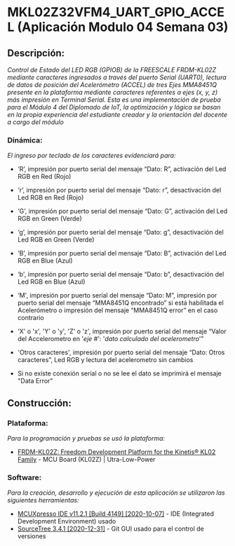 # MKL02Z32VFM4_UART_GPIO_ACCEL (Aplicación Modulo 04 Semana 03)

## Descripción:

_Control de Estado del LED RGB (GPIOB) de la FREESCALE FRDM-KL02Z mediante caracteres ingresados a través del puerto Serial (UART0), lectura de datos de posición del Acelerómetro (ACCEL) de tres Ejes MMA8451Q presente en la plataforma mediante caracteres referentes a ejes (x, y, z) más impresión en Terminal Serial. Esta es una implementación de prueba para el Módulo 4 del Diplomado de IoT, la optimización y lógica se basan en la propia experiencia del estudiante creador y la orientación del docente a cargo del módulo_

### Dinámica:

_El ingreso por teclado de los caracteres evidenciará para:_

* ‘R’, impresión por puerto serial del mensaje “Dato: R”, activación del Led RGB en Red (Rojo)

* ‘r’, impresión por puerto serial del mensaje “Dato: r”, desactivación del Led RGB en Red (Rojo)

* ‘G’, impresión por puerto serial del mensaje “Dato: G”, activación del Led RGB en Green (Verde)

* ‘g’, impresión por puerto serial del mensaje “Dato: g”, desactivación del Led RGB en Green (Verde)

* ‘B’, impresión por puerto serial del mensaje “Dato: B”, activación del Led RGB en Blue (Azul)

* ‘b', impresión por puerto serial del mensaje “Dato: b”, desactivación del Led RGB en Blue (Azul)

* ‘M', impresión por puerto serial del mensaje “Dato: M”, impresión por puerto serial del mensaje “MMA8451Q encontrado” si está habilitada el Acelerómetro o impresión del mensaje “MMA8451Q error” en el caso contrario

* ‘X' o 'x', 'Y' o 'y', 'Z' o 'z', impresión por puerto serial del mensaje “Valor del Accelerometro en '_eje #_': '_dato calculado del acelerometro_'”

* 'Otros caracteres', impresión por puerto serial del mensaje “Dato: Otros caracteres”, Led RGB y lectura del acelerometro sin cambios

* Si no existe conexión serial o no se lee el dato se imprimirá el mensaje "Data Error"

## Construcción:

### Plataforma:

_Para la programación y pruebas se usó la plataforma:_

* [FRDM-KL02Z: Freedom Development Platform for the Kinetis® KL02 Family](https://www.nxp.com/design/development-boards/freedom-development-boards/mcu-boards/freedom-development-platform-for-the-kinetis-kl02-family:FRDM-KL02Z) - MCU Board (KL02Z) | Utra-Low-Power

### Software:

_Para la creación, desarrollo y ejecución de esta aplicación se utilizaron las siguientes herramientas:_

* [MCUXpresso IDE v11.2.1 [Build 4149] [2020-10-07]](https://www.nxp.com/design/software/development-software/mcuxpresso-software-and-tools-/mcuxpresso-integrated-development-environment-ide:MCUXpresso-IDE) - IDE (Integrated Development Environment) usado
* [SourceTree 3.4.1 [2020-12-31]](https://www.sourcetreeapp.com/) - Git GUI usado para el control de versiones
